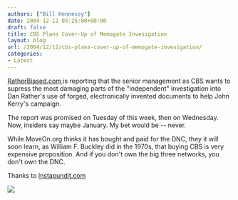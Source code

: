 ```yaml
---
authors: ["Bill Hennessy"]
date: 2004-12-12 05:25:00+00:00
draft: false
title: CBS Plans Cover-Up of Memogate Invesigation
layout: blog
url: /2004/12/12/cbs-plans-cover-up-of-memogate-invesigation/
categories:
- Latest
---
```


[RatherBiased.com ](https://ratherbiased.com/news/content/view/520/2/)is reporting that the senior management as CBS wants to supress the most damaging parts of the "independent" investigation into Dan Rather's use of forged, electronically invented documents to help John Kerry's campaign.




The report was promised on Tuesday of this week, then on Wednesday. Now, insiders say maybe January. My bet would be -- never.




While MoveOn.org thinks it has bought and paid for the DNC, they it will soon learn, as William F. Buckley did in the 1970s, that buying CBS is very expensive proposition. And if you don't own the big three networks, you don't own the DNC.




Thanks to [Instapundit.com](https://instapundit.com/archives/019776.php)

![](https://blog.billhennessy.com/aggbug.aspx?PostID=859)

